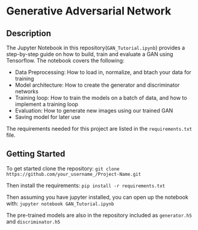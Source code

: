 # Generative Adversarial Network
## Description
The Jupyter Notebook in this repository(`GAN_Tutorial.ipynb`) provides a step-by-step guide on how to build, train and evaluate a GAN using Tensorflow. The notebook covers the following:
- Data Preprocessing: How to load in, normalize, and btach your data for training
- Model architecture: How to create the generator and discriminator networks
- Training loop: How to train the models on a batch of data, and how to implement a training loop
- Evaluation: How to generate new images using our trained GAN
- Saving model for later use


The requirements needed for this project are listed in the `requirements.txt` file.

## Getting Started

To get started clone the repository:
`git clone https://github.com/your_username_/Project-Name.git`

Then install the requirements:
`pip install -r requirements.txt`

Then assuming you have jupyter installed, you can open up the notebook with:
`jupyter notebook GAN_Tutorial.ipynb`

The pre-trained models are also in the repository included as `generator.h5` and `discriminator.h5`
